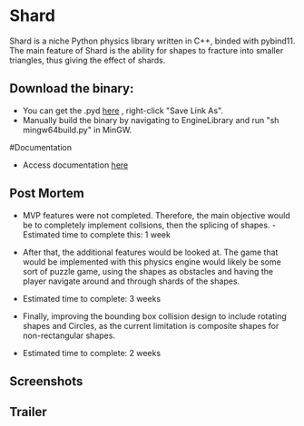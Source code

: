 # Shard
Shard is a niche Python physics library written in C++, binded with pybind11. The main feature of Shard is the ability for shapes to fracture into smaller triangles, thus giving the effect of shards.

## Download the binary:
* You can get the .pyd [here](./Project/EngineLibrary/shard.pyd) , right-click "Save Link As".
* Manually build the binary by navigating to EngineLibrary and run "sh mingw64build.py" in MinGW.

#Documentation
* Access documentation [here](https://github.com/lxie27/Shard/blob/gh-pages/Docs/html/index.html)

## Post Mortem
* MVP features were not completed. Therefore, the main objective would be to completely implement collsions, then the splicing of shapes. - Estimated time to complete this: 1 week

* After that, the additional features would be looked at. The game that would be implemented with this physics engine would likely be some sort of puzzle game, using the shapes as obstacles and having the player navigate around and through shards of the shapes.
- Estimated time to complete: 3 weeks

* Finally, improving the bounding box collision design to include rotating shapes and Circles, as the current limitation is composite shapes for non-rectangular shapes.
- Estimated time to complete: 2 weeks

## Screenshots

## Trailer

